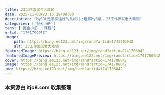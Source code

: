 ```yaml
---
title: 23工作面试老大难锁
date: 2025-11-03T23:13:29+08:00
description: "MySQL是怎样运行的从根儿上理解MySQL，23工作面试老大难锁"
categories: ['掘金小册']
tags: ['掘金小册','课程']
artid: "1741706042"
image:
    path: https://bing.ee123.net/img/rand?artid=1741706042
    alt: 23工作面试老大难锁
featuredImage: https://bing.ee123.net/img/rand?artid=1741706042
featuredImagePreview: https://bing.ee123.net/img/rand?artid=1741706042
cover: https://bing.ee123.net/img/rand?artid=1741706042
image: https://bing.ee123.net/img/rand?artid=1741706042
img: https://bing.ee123.net/img/rand?artid=1741706042
---
```


### 本资源由 itjc8.com 收集整理
